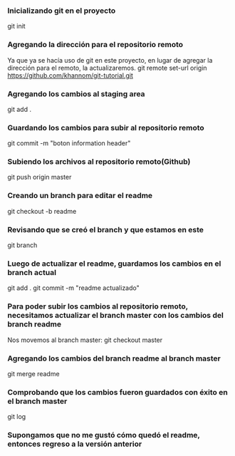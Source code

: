 ### Inicializando git en el proyecto
git init

### Agregando la dirección para el repositorio remoto
Ya que ya se hacía uso de git en este proyecto, en lugar de agregar la dirección para el remoto, la actualizaremos.
git remote set-url origin https://github.com/khannom/git-tutorial.git


### Agregando los cambios al staging area
git add .

### Guardando los cambios para subir al repositorio remoto
git commit -m "boton information header"

### Subiendo los archivos al repositorio remoto(Github)
git push origin master

### Creando un branch para editar el readme
git checkout -b readme

### Revisando que se creó el branch y que estamos en este
git branch

### Luego de actualizar el readme, guardamos los cambios en el branch actual
git add .
git commit -m "readme actualizado"

### Para poder subir los cambios al repositorio remoto, necesitamos actualizar el branch master con los cambios del branch readme
Nos movemos al branch master:
git checkout master

### Agregando los cambios del branch readme al branch master
git merge readme

### Comprobando que los cambios fueron guardados con éxito en el branch master
git log

### Supongamos que no me gustó cómo quedó el readme, entonces regreso a la versión anterior





